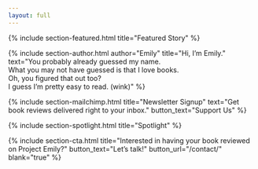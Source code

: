 ```yaml
---
layout: full
---
```


<!-- {% include section-ad.html image="welcome.png" alt="Buy Étoile Jekyll Theme" width="" url="https://themeforest.net/user/pressapps/portfolio" blank="true" %} -->

{% include section-featured.html title="Featured Story" %}

{% include section-author.html author="Emily" title="Hi, I’m Emily." text="You probably already guessed my name.<br />
What you may not have guessed is that I love books.<br />
Oh, you figured that out too?<br />
I guess I’m pretty easy to read. (wink)"
 %}

{% include section-mailchimp.html title="Newsletter Signup" text="Get book reviews delivered right to your inbox." button_text="Support Us" %}

{% include section-spotlight.html title="Spotlight" %}

<!-- {% include section-latest.html title="Latest Articles" limit="4" more="More Articles" %} -->

<!-- {% include section-ad.html title="Advertisement" image="https://via.placeholder.com/800x180/f4f4f4/fff.png?text=+" url="#" blank="true" %} -->

<!-- {% include section-instagram.html title="Latest On Instagram" cols="4" count="4" gutter="true" %} -->

{% include section-cta.html title="Interested in having your book reviewed on Project Emily?"  button_text="Let’s talk!" button_url="/contact/" blank="true" %}
